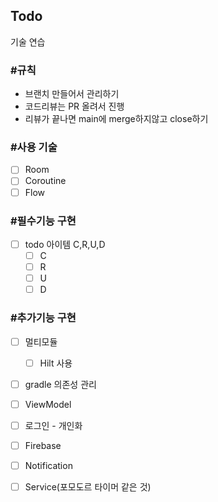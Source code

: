## Todo

<p>기술 연습</p>

### #규칙
- 브랜치 만들어서 관리하기
- 코드리뷰는 PR 올려서 진행
- 리뷰가 끝나면 main에 merge하지않고 close하기

### #사용 기술
- [ ] Room
- [ ] Coroutine
- [ ] Flow

### #필수기능 구현
- [ ] todo 아이템 C,R,U,D
  - [ ]  C
  - [ ]  R
  - [ ]  U
  - [ ]  D

### #추가기능 구현
- [ ] 멀티모듈
  - [ ] Hilt 사용
- [ ] gradle 의존성 관리
- [ ] ViewModel
- [ ] 로그인 - 개인화
- [ ] Firebase
- [ ] Notification
- [ ] Service(포모도르 타이머 같은 것)

